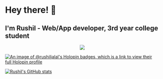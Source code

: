 # Hey there! 👋 <br> 
## <strong>I'm Rushil</strong> - Web/App developer, 3rd year college student
<p align="center">
    <img src="https://go-skill-icons.vercel.app/api/icons?i=html,css,js,nodejs,express,typescript,expo,react,reactnative,java,python,c,cs,mysql,postgres,oracle,bash,firebase,postman,zustand,redux,authjs,chartjs,vercel,git,metabase,gdevelop,npm,bun,vite,linux" />
</p>
  </a>
</p>

[![An image of @rushiljalal's Holopin badges, which is a link to view their full Holopin profile](https://holopin.me/rushiljalal)](https://holopin.io/@rushiljalal)

[![Rushil's GitHub stats](https://github-readme-stats.vercel.app/api?username=rushiljalal&show_icons=true&theme=tokyonight)](https://github.com/anuraghazra/github-readme-stats)
<!---
RushilJalal/RushilJalal is a ✨ special ✨ repository because its `README.md` (this file) appears on your GitHub profile.
You can click the Preview link to take a look at your changes.
--->
